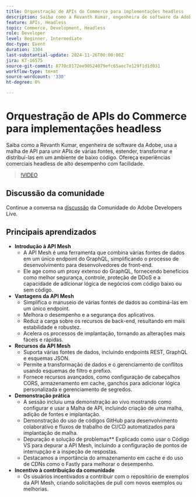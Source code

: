 ```yaml
---
title: Orquestração de APIs do Commerce para implementações headless
description: Saiba como a Revanth Kumar, engenheira de software da Adobe, usa a API Mesh para integrar e gerenciar várias fontes de dados e oferecer experiências de comércio headless de alto desempenho, com benefícios como segurança aprimorada, desempenho e desenvolvimento simplificado.
feature: APIs, Headless
topic: Commerce, Development, Headless
role: Developer
level: Beginner, Intermediate
doc-type: Event
duration: 3304
last-substantial-update: 2024-11-26T00:00:00Z
jira: KT-16575
source-git-commit: 8770c8172ee90524079efc65aec7e129f1d1d031
workflow-type: tm+mt
source-wordcount: '330'
ht-degree: 0%

---
```



# Orquestração de APIs do Commerce para implementações headless

Saiba como a Revanth Kumar, engenheira de software da Adobe, usa a malha de API para unir APIs de várias fontes, estender, transformar e distribuí-las em um ambiente de baixo código. Ofereça experiências comerciais headless de alto desempenho com facilidade.

>[!VIDEO](https://video.tv.adobe.com/v/3440402/?learn=on&enablevpops)

## Discussão da comunidade

Continue a conversa na [discussão](https://adobe.ly/40IDxO9) da Comunidade do Adobe Developers Live.

## Principais aprendizados

* **Introdução à API Mesh**
   * A API Mesh é uma ferramenta que combina várias fontes de dados em um único endpoint do GraphQL, simplificando o processo de desenvolvimento para desenvolvedores de front-end.
   * Ele age como um proxy extenso do GraphQL, fornecendo benefícios como melhor segurança, controle, proteção de DDoS e a capacidade de adicionar lógica de negócios com código baixo ou sem código.
* **Vantagens da API Mesh**
   * Simplifica o manuseio de várias fontes de dados ao combiná-las em um único endpoint.
   * Melhora o desempenho e a segurança dos aplicativos.
   * Reduz a carga sobre os recursos de back-end, resultando em mais estabilidade e robustez.
   * Acelera os processos de implantação, tornando as alterações mais fáceis e rápidas.
* **Recursos da API Mesh**
   * Suporta várias fontes de dados, incluindo endpoints REST, GraphQL e esquemas JSON.
   * Permite a transformação de dados e o gerenciamento de conflitos usando esquemas de filtro e prefixo.
   * Fornece recursos avançados, como configuração de cabeçalhos CORS, armazenamento em cache, ganchos para adicionar lógica personalizada e gerenciamento de segredos.
* **Demonstração prática**
   * A sessão incluiu uma demonstração ao vivo mostrando como configurar e usar a Malha de API, incluindo criação de uma malha, adição de fontes e implantação.
   * Demonstração do uso de códigos GitHub para desenvolvimento colaborativo e fluxos de trabalho de CI/CD automatizados para implantação de malha.
   * Depuração e solução de problemas** Explicado como usar o Código VS para depurar a API Mesh, incluindo a configuração de pontos de interrupção e a inspeção de respostas.
   * Destacamos a importância do armazenamento em cache e do uso de CDNs como o Fastly para melhorar o desempenho.
* **Incentivo à contribuição da comunidade**
   * Os usuários incentivados a contribuir com o repositório de exemplos da API Mesh, criando solicitações de pull com novos exemplos ou melhorias.

